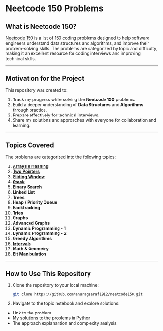 # Neetcode 150 Problems

## What is Neetcode 150?  
[Neetcode 150](https://neetcode.io/practice?tab=neetcode150) is a list of 150 coding problems designed to help software engineers understand data structures and algorithms, and improve their problem-solving skills. The problems are categorized by topic and difficulty, making it an excellent resource for coding interviews and improving technical skills.

---

## Motivation for the Project  
This repository was created to:  
1. Track my progress while solving the **Neetcode 150** problems.  
2. Build a deeper understanding of **Data Structures** and **Algorithms** through practice.  
3. Prepare effectively for technical interviews.  
4. Share my solutions and approaches with everyone for collaboration and learning.

---

## Topics Covered  
The problems are categorized into the following topics:  

1. [**Arrays & Hashing**](https://github.com/anuragsaraf1912/neetcode150/blob/main/Array_and_Hashing.ipynb)  
2. [**Two Pointers**](https://github.com/anuragsaraf1912/neetcode150/blob/main/Two_Pointers.ipynb)  
3. [**Sliding Window**](https://github.com/anuragsaraf1912/neetcode150/blob/main/Sliding_Window.ipynb)  
4. [**Stack**](https://github.com/anuragsaraf1912/neetcode150/blob/main/Stack.ipynb)  
5. **Binary Search**  
6. **Linked List**  
7. **Trees**    
8. **Heap / Priority Queue**  
9. **Backtracking**
10. **Tries**
11. **Graphs**
12. **Advanced Graphs**
13. **Dynamic Programming - 1**
14. **Dynamic Programming - 2**
15. **Greedy Algorithms**  
16. [**Intervals**](https://github.com/anuragsaraf1912/neetcode150/blob/main/Intervals.ipynb)
17. **Math & Geometry**
18. **Bit Manipulation**  

---

## How to Use This Repository  
1. Clone the repository to your local machine:  
   ```bash
   git clone https://github.com/anuragsaraf1912/neetcode150.git
2. Navigate to the topic notebook and explore solutions:
- Link to the problem  
- My solutions to the problems in Python 
- The approach explanantion and complexity analysis 
